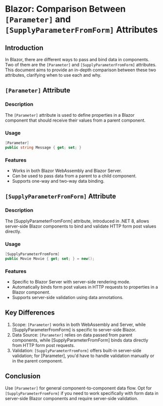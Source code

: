 # Blazor: Comparison Between `[Parameter]` and `[SupplyParameterFromForm]` Attributes

## Introduction

In Blazor, there are different ways to pass and bind data in components. Two of them are the `[Parameter]` and `[SupplyParameterFromForm]` attributes. This document aims to provide an in-depth comparison between these two attributes, clarifying when to use each and why.

## `[Parameter]` Attribute

### Description

The `[Parameter]` attribute is used to define properties in a Blazor component that should receive their values from a parent component.

### Usage

```csharp
[Parameter]
public string Message { get; set; }
```

### Features

- Works in both Blazor WebAssembly and Blazor Server.
- Can be used to pass data from a parent to a child component.
- Supports one-way and two-way data binding.

## `[SupplyParameterFromForm]` Attribute

### Description

The [SupplyParameterFromForm] attribute, introduced in .NET 8, allows server-side Blazor components to bind and validate HTTP form post values directly.

### Usage
```csharp
[SupplyParameterFromForm]
public Movie Movie { get; set; } = new();
```

### Features

- Specific to Blazor Server with server-side rendering mode.
- Automatically binds form post values in HTTP requests to properties in a Blazor component.
- Supports server-side validation using data annotations.

## Key Differences

1. Scope: `[Parameter]` works in both WebAssembly and Server, while [SupplyParameterFromForm] is specific to server-side Blazor.
2. Data Source: `[Parameter]` relies on data passed from parent components, while [SupplyParameterFromForm] binds data directly from HTTP form post requests.
3. Validation: `[SupplyParameterFromForm]` offers built-in server-side validation; for [Parameter], you'd have to handle validation manually or in the parent component.


## Conclusion

Use `[Parameter]` for general component-to-component data flow. Opt for `[SupplyParameterFromForm]` if you need to work specifically with form data in server-side Blazor components and require server-side validation.